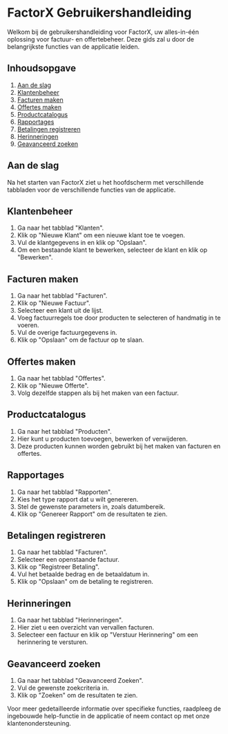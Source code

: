 # FactorX Gebruikershandleiding

Welkom bij de gebruikershandleiding voor FactorX, uw alles-in-één oplossing voor factuur- en offertebeheer. Deze gids zal u door de belangrijkste functies van de applicatie leiden.

## Inhoudsopgave

1. [Aan de slag](#aan-de-slag)
2. [Klantenbeheer](#klantenbeheer)
3. [Facturen maken](#facturen-maken)
4. [Offertes maken](#offertes-maken)
5. [Productcatalogus](#productcatalogus)
6. [Rapportages](#rapportages)
7. [Betalingen registreren](#betalingen-registreren)
8. [Herinneringen](#herinneringen)
9. [Geavanceerd zoeken](#geavanceerd-zoeken)

## Aan de slag

Na het starten van FactorX ziet u het hoofdscherm met verschillende tabbladen voor de verschillende functies van de applicatie.

## Klantenbeheer

1. Ga naar het tabblad "Klanten".
2. Klik op "Nieuwe Klant" om een nieuwe klant toe te voegen.
3. Vul de klantgegevens in en klik op "Opslaan".
4. Om een bestaande klant te bewerken, selecteer de klant en klik op "Bewerken".

## Facturen maken

1. Ga naar het tabblad "Facturen".
2. Klik op "Nieuwe Factuur".
3. Selecteer een klant uit de lijst.
4. Voeg factuurregels toe door producten te selecteren of handmatig in te voeren.
5. Vul de overige factuurgegevens in.
6. Klik op "Opslaan" om de factuur op te slaan.

## Offertes maken

1. Ga naar het tabblad "Offertes".
2. Klik op "Nieuwe Offerte".
3. Volg dezelfde stappen als bij het maken van een factuur.

## Productcatalogus

1. Ga naar het tabblad "Producten".
2. Hier kunt u producten toevoegen, bewerken of verwijderen.
3. Deze producten kunnen worden gebruikt bij het maken van facturen en offertes.

## Rapportages

1. Ga naar het tabblad "Rapporten".
2. Kies het type rapport dat u wilt genereren.
3. Stel de gewenste parameters in, zoals datumbereik.
4. Klik op "Genereer Rapport" om de resultaten te zien.

## Betalingen registreren

1. Ga naar het tabblad "Facturen".
2. Selecteer een openstaande factuur.
3. Klik op "Registreer Betaling".
4. Vul het betaalde bedrag en de betaaldatum in.
5. Klik op "Opslaan" om de betaling te registreren.

## Herinneringen

1. Ga naar het tabblad "Herinneringen".
2. Hier ziet u een overzicht van vervallen facturen.
3. Selecteer een factuur en klik op "Verstuur Herinnering" om een herinnering te versturen.

## Geavanceerd zoeken

1. Ga naar het tabblad "Geavanceerd Zoeken".
2. Vul de gewenste zoekcriteria in.
3. Klik op "Zoeken" om de resultaten te zien.

Voor meer gedetailleerde informatie over specifieke functies, raadpleeg de ingebouwde help-functie in de applicatie of neem contact op met onze klantenondersteuning.
